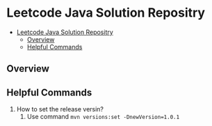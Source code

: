 # Leetcode Java Solution Repositry

- [Leetcode Java Solution Repositry](#leetcode-java-solution-repositry)
  - [Overview](#overview)
  - [Helpful Commands](#helpful-commands)

## Overview

## Helpful Commands

1. How to set the release versin?
   1. Use command `mvn versions:set -DnewVersion=1.0.1`